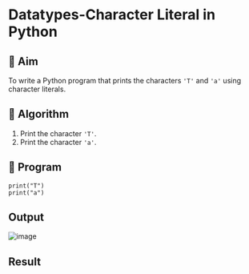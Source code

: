 # Datatypes-Character Literal in Python

## 🎯 Aim
To write a Python program that prints the characters `'T'` and `'a'` using character literals.

## 🧠 Algorithm
1. Print the character `'T'`.
2. Print the character `'a'`.

## 🧾 Program
```
print("T")
print("a")
```
## Output
![image](https://github.com/user-attachments/assets/d76ea7b1-91be-4ec9-874d-dee429331c97)

## Result
